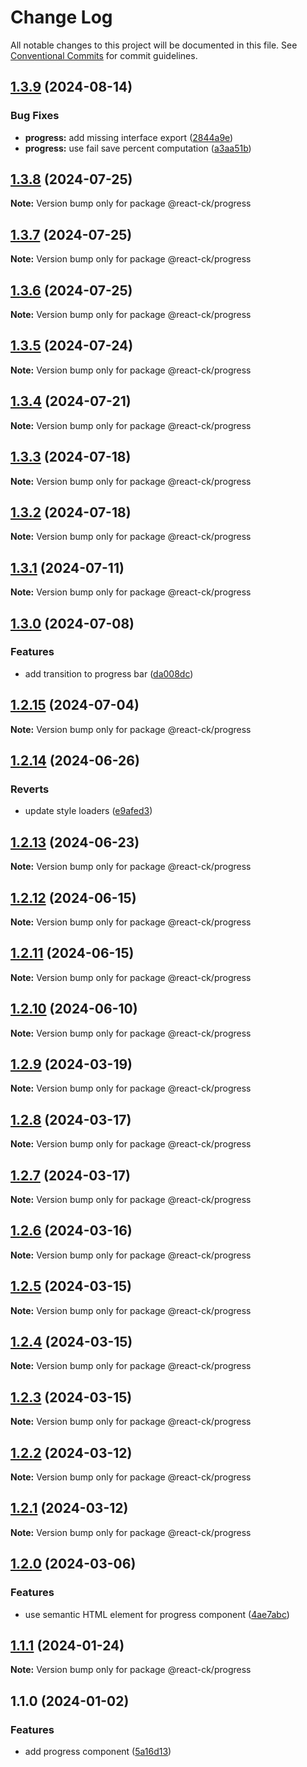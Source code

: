 # Change Log

All notable changes to this project will be documented in this file.
See [Conventional Commits](https://conventionalcommits.org) for commit guidelines.

## [1.3.9](https://github.com/abelflopes/react-ck/compare/@react-ck/progress@1.3.8...@react-ck/progress@1.3.9) (2024-08-14)


### Bug Fixes

* **progress:** add missing interface export ([2844a9e](https://github.com/abelflopes/react-ck/commit/2844a9e2b43cdac7f4c50672977a3bd4b8d6b0f3))
* **progress:** use fail save percent computation ([a3aa51b](https://github.com/abelflopes/react-ck/commit/a3aa51b95ebeed6bfc6b1ba90bb24205daf4cbf7))



## [1.3.8](https://github.com/abelflopes/react-ck/compare/@react-ck/progress@1.3.7...@react-ck/progress@1.3.8) (2024-07-25)

**Note:** Version bump only for package @react-ck/progress





## [1.3.7](https://github.com/abelflopes/react-ck/compare/@react-ck/progress@1.3.6...@react-ck/progress@1.3.7) (2024-07-25)

**Note:** Version bump only for package @react-ck/progress





## [1.3.6](https://github.com/abelflopes/react-ck/compare/@react-ck/progress@1.3.5...@react-ck/progress@1.3.6) (2024-07-25)

**Note:** Version bump only for package @react-ck/progress





## [1.3.5](https://github.com/abelflopes/react-ck/compare/@react-ck/progress@1.3.4...@react-ck/progress@1.3.5) (2024-07-24)

**Note:** Version bump only for package @react-ck/progress





## [1.3.4](https://github.com/abelflopes/react-ck/compare/@react-ck/progress@1.3.3...@react-ck/progress@1.3.4) (2024-07-21)

**Note:** Version bump only for package @react-ck/progress





## [1.3.3](https://github.com/abelflopes/react-ck/compare/@react-ck/progress@1.3.2...@react-ck/progress@1.3.3) (2024-07-18)

**Note:** Version bump only for package @react-ck/progress





## [1.3.2](https://github.com/abelflopes/react-ck/compare/@react-ck/progress@1.3.1...@react-ck/progress@1.3.2) (2024-07-18)

**Note:** Version bump only for package @react-ck/progress





## [1.3.1](https://github.com/abelflopes/react-ck/compare/@react-ck/progress@1.3.0...@react-ck/progress@1.3.1) (2024-07-11)

**Note:** Version bump only for package @react-ck/progress





## [1.3.0](https://github.com/abelflopes/react-ck/compare/@react-ck/progress@1.2.15...@react-ck/progress@1.3.0) (2024-07-08)


### Features

* add transition to progress bar ([da008dc](https://github.com/abelflopes/react-ck/commit/da008dc4c4930cd4a71060d7be45366153bb4ad3))



## [1.2.15](https://github.com/abelflopes/react-ck/compare/@react-ck/progress@1.2.14...@react-ck/progress@1.2.15) (2024-07-04)

**Note:** Version bump only for package @react-ck/progress





## [1.2.14](https://github.com/abelflopes/react-ck/compare/@react-ck/progress@1.2.13...@react-ck/progress@1.2.14) (2024-06-26)


### Reverts

* update style loaders ([e9afed3](https://github.com/abelflopes/react-ck/commit/e9afed309e7893e95b4b02cceb7e9636670740b8))



## [1.2.13](https://github.com/abelflopes/react-ck/compare/@react-ck/progress@1.2.12...@react-ck/progress@1.2.13) (2024-06-23)

**Note:** Version bump only for package @react-ck/progress





## [1.2.12](https://github.com/abelflopes/react-ck/compare/@react-ck/progress@1.2.11...@react-ck/progress@1.2.12) (2024-06-15)

**Note:** Version bump only for package @react-ck/progress





## [1.2.11](https://github.com/abelflopes/react-ck/compare/@react-ck/progress@1.2.10...@react-ck/progress@1.2.11) (2024-06-15)

**Note:** Version bump only for package @react-ck/progress





## [1.2.10](https://github.com/abelflopes/react-ck/compare/@react-ck/progress@1.2.9...@react-ck/progress@1.2.10) (2024-06-10)

**Note:** Version bump only for package @react-ck/progress





## [1.2.9](https://github.com/abelflopes/react-ck/compare/@react-ck/progress@1.2.8...@react-ck/progress@1.2.9) (2024-03-19)

**Note:** Version bump only for package @react-ck/progress





## [1.2.8](https://github.com/abelflopes/react-ck/compare/@react-ck/progress@1.2.7...@react-ck/progress@1.2.8) (2024-03-17)

**Note:** Version bump only for package @react-ck/progress





## [1.2.7](https://github.com/abelflopes/react-ck/compare/@react-ck/progress@1.2.6...@react-ck/progress@1.2.7) (2024-03-17)

**Note:** Version bump only for package @react-ck/progress





## [1.2.6](https://github.com/abelflopes/react-ck/compare/@react-ck/progress@1.2.5...@react-ck/progress@1.2.6) (2024-03-16)

**Note:** Version bump only for package @react-ck/progress





## [1.2.5](https://github.com/abelflopes/react-ck/compare/@react-ck/progress@1.2.4...@react-ck/progress@1.2.5) (2024-03-15)

**Note:** Version bump only for package @react-ck/progress





## [1.2.4](https://github.com/abelflopes/react-ck/compare/@react-ck/progress@1.2.3...@react-ck/progress@1.2.4) (2024-03-15)

**Note:** Version bump only for package @react-ck/progress





## [1.2.3](https://github.com/abelflopes/react-ck/compare/@react-ck/progress@1.2.2...@react-ck/progress@1.2.3) (2024-03-15)

**Note:** Version bump only for package @react-ck/progress





## [1.2.2](https://github.com/abelflopes/react-ck/compare/@react-ck/progress@1.2.1...@react-ck/progress@1.2.2) (2024-03-12)

**Note:** Version bump only for package @react-ck/progress





## [1.2.1](https://github.com/abelflopes/react-ck/compare/@react-ck/progress@1.2.0...@react-ck/progress@1.2.1) (2024-03-12)

**Note:** Version bump only for package @react-ck/progress





## [1.2.0](https://github.com/abelflopes/react-ck/compare/@react-ck/progress@1.1.1...@react-ck/progress@1.2.0) (2024-03-06)


### Features

* use semantic HTML element for progress component ([4ae7abc](https://github.com/abelflopes/react-ck/commit/4ae7abcb202e6a3fd21a359c7a2fc326f4224cfd))



## [1.1.1](https://github.com/abelflopes/react-ck/compare/@react-ck/progress@1.1.0...@react-ck/progress@1.1.1) (2024-01-24)

**Note:** Version bump only for package @react-ck/progress





## 1.1.0 (2024-01-02)


### Features

* add progress component ([5a16d13](https://github.com/abelflopes/react-ck/commit/5a16d1325b71616cc7e24973e76ada26ce58720d))
